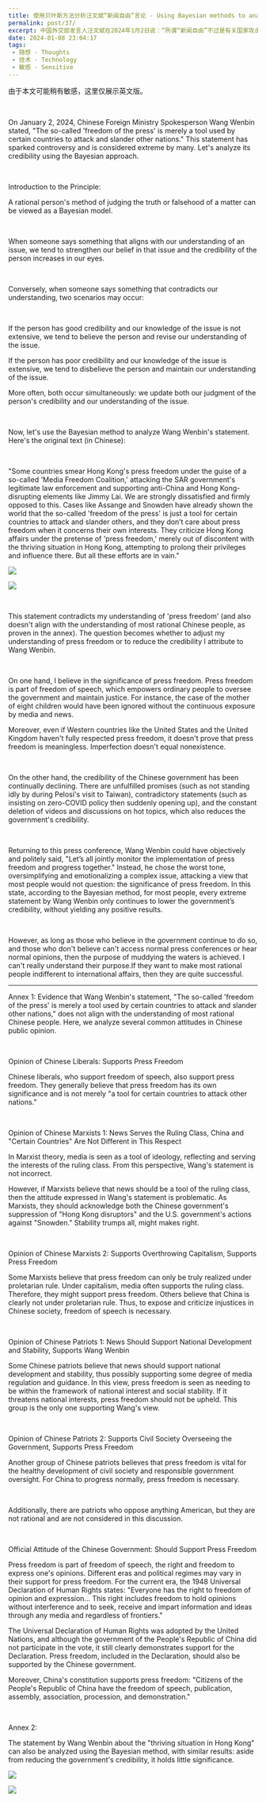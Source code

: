```yaml
---
title: 使用贝叶斯方法分析汪文斌“新闻自由”言论 - Using Bayesian methods to analyze Wang Wenbin's remarks on "freedom of the press."
permalink: post/37/
excerpt: 中国外交部发言人汪文斌在2024年1月2日说：“所谓“新闻自由”不过是有关国家攻击别国的工具。”这句话对不少人来说都是一句暴论，下面让我们使用贝叶斯方法来分析这句话的可信度如何。<br>On January 2, 2024, Chinese Foreign Ministry Spokesperson Wang Wenbin stated, "The so-called 'freedom of the press' is merely a tool used by certain countries to attack and slander other nations." This statement has sparked controversy and is considered extreme by many. Let's analyze its credibility using the Bayesian approach.
date: 2024-01-08 23:04:17
tags:
 - 随想 - Thoughts
 - 技术 - Technology
 - 敏感 - Sensitive
---
```


<p class="tennisbot" id="左上角有google翻译，如果需要的话<br>There is Google Translate button in the upper left corner, if needed">由于本文可能稍有敏感，这里仅展示英文版。</p>

<p><br></p>

On January 2, 2024, Chinese Foreign Ministry Spokesperson Wang Wenbin stated, "The so-called 'freedom of the press' is merely a tool used by certain countries to attack and slander other nations." This statement has sparked controversy and is considered extreme by many. Let's analyze its credibility using the Bayesian approach.

<p><br></p>

Introduction to the Principle:

A rational person's method of judging the truth or falsehood of a matter can be viewed as a Bayesian model.

<p><br></p>

When someone says something that aligns with our understanding of an issue, we tend to strengthen our belief in that issue and the credibility of the person increases in our eyes.

<p><br></p>

Conversely, when someone says something that contradicts our understanding, two scenarios may occur:

<p><br></p>

If the person has good credibility and our knowledge of the issue is not extensive, we tend to believe the person and revise our understanding of the issue.

If the person has poor credibility and our knowledge of the issue is extensive, we tend to disbelieve the person and maintain our understanding of the issue.

More often, both occur simultaneously: we update both our judgment of the person's credibility and our understanding of the issue.

<p><br></p>

Now, let's use the Bayesian method to analyze Wang Wenbin's statement. Here's the original text (in Chinese):

<p><br></p>

"Some countries smear Hong Kong's press freedom under the guise of a so-called 'Media Freedom Coalition,' attacking the SAR government's legitimate law enforcement and supporting anti-China and Hong Kong-disrupting elements like Jimmy Lai. We are strongly dissatisfied and firmly opposed to this. Cases like Assange and Snowden have already shown the world that the so-called 'freedom of the press' is just a tool for certain countries to attack and slander others, and they don’t care about press freedom when it concerns their own interests. They criticize Hong Kong affairs under the pretense of 'press freedom,' merely out of discontent with the thriving situation in Hong Kong, attempting to prolong their privileges and influence there. But all these efforts are in vain."

![](1.png)

![](2.png)

<p><br></p>

This statement contradicts my understanding of 'press freedom' (and also doesn't align with the understanding of most rational Chinese people, as proven in the annex). The question becomes whether to adjust my understanding of press freedom or to reduce the credibility I attribute to Wang Wenbin.

<p><br></p>

On one hand, I believe in the significance of press freedom. Press freedom is part of freedom of speech, which empowers ordinary people to oversee the government and maintain justice. For instance, the case of the mother of eight children would have been ignored without the continuous exposure by media and news.

Moreover, even if Western countries like the United States and the United Kingdom haven't fully respected press freedom, it doesn't prove that press freedom is meaningless. Imperfection doesn't equal nonexistence.

<p><br></p>

On the other hand, the credibility of the Chinese government has been continually declining. There are unfulfilled promises (such as not standing idly by during Pelosi's visit to Taiwan), contradictory statements (such as insisting on zero-COVID policy then suddenly opening up), and the constant deletion of videos and discussions on hot topics, which also reduces the government's credibility.

<p><br></p>

Returning to this press conference, Wang Wenbin could have objectively and politely said, "Let’s all jointly monitor the implementation of press freedom and progress together." Instead, he chose the worst tone, oversimplifying and emotionalizing a complex issue, attacking a view that most people would not question: the significance of press freedom. In this state, according to the Bayesian method, for most people, every extreme statement by Wang Wenbin only continues to lower the government’s credibility, without yielding any positive results.

<p><br></p>

However, as long as those who believe in the government continue to do so, and those who don't believe can't access normal press conferences or hear normal opinions, then the purpose of muddying the waters is achieved. I can't really understand their purpose.If they want to make most rational people indifferent to international affairs, then they are quite successful.

---

Annex 1: Evidence that Wang Wenbin's statement, "The so-called 'freedom of the press' is merely a tool used by certain countries to attack and slander other nations," does not align with the understanding of most rational Chinese people. Here, we analyze several common attitudes in Chinese public opinion.

<p><br></p>

Opinion of Chinese Liberals: Supports Press Freedom

Chinese liberals, who support freedom of speech, also support press freedom. They generally believe that press freedom has its own significance and is not merely "a tool for certain countries to attack other nations."

<p><br></p>

Opinion of Chinese Marxists 1: News Serves the Ruling Class, China and "Certain Countries" Are Not Different in This Respect

In Marxist theory, media is seen as a tool of ideology, reflecting and serving the interests of the ruling class. From this perspective, Wang's statement is not incorrect.

However, if Marxists believe that news should be a tool of the ruling class, then the attitude expressed in Wang's statement is problematic. As Marxists, they should acknowledge both the Chinese government's suppression of "Hong Kong disruptors" and the U.S. government's actions against "Snowden." Stability trumps all, might makes right.

<p><br></p>

Opinion of Chinese Marxists 2: Supports Overthrowing Capitalism, Supports Press Freedom

Some Marxists believe that press freedom can only be truly realized under proletarian rule. Under capitalism, media often supports the ruling class. Therefore, they might support press freedom. Others believe that China is clearly not under proletarian rule. Thus, to expose and criticize injustices in Chinese society, freedom of speech is necessary.

<p><br></p>

Opinion of Chinese Patriots 1: News Should Support National Development and Stability, Supports Wang Wenbin

Some Chinese patriots believe that news should support national development and stability, thus possibly supporting some degree of media regulation and guidance. In this view, press freedom is seen as needing to be within the framework of national interest and social stability. If it threatens national interests, press freedom should not be upheld. This group is the only one supporting Wang's view.

<p><br></p>

Opinion of Chinese Patriots 2: Supports Civil Society Overseeing the Government, Supports Press Freedom

Another group of Chinese patriots believes that press freedom is vital for the healthy development of civil society and responsible government oversight. For China to progress normally, press freedom is necessary.

<p><br></p>

Additionally, there are patriots who oppose anything American, but they are not rational and are not considered in this discussion.

<p><br></p>

Official Attitude of the Chinese Government: Should Support Press Freedom

Press freedom is part of freedom of speech, the right and freedom to express one's opinions. Different eras and political regimes may vary in their support for press freedom. For the current era, the 1948 Universal Declaration of Human Rights states: "Everyone has the right to freedom of opinion and expression... This right includes freedom to hold opinions without interference and to seek, receive and impart information and ideas through any media and regardless of frontiers."

The Universal Declaration of Human Rights was adopted by the United Nations, and although the government of the People's Republic of China did not participate in the vote, it still clearly demonstrates support for the Declaration. Press freedom, included in the Declaration, should also be supported by the Chinese government.

Moreover, China's constitution supports press freedom: "Citizens of the People's Republic of China have the freedom of speech, publication, assembly, association, procession, and demonstration."

<p><br></p>

Annex 2:

The statement by Wang Wenbin about the "thriving situation in Hong Kong" can also be analyzed using the Bayesian method, with similar results: aside from reducing the government's credibility, it holds little significance.

![](3.png)

![](4.png)
